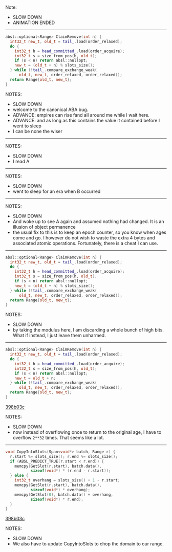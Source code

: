 <!-- .slide: data-background="./thinker.png" -->
<!-- .slide: data-background-size="contain" -->
<!-- .slide: data-background-color="black" -->
<!-- .slide: data-transition="none" -->

<div class="background">
<pre><code class="language-plantuml"><script type="text/template">
digraph g {
  bgcolor = "transparent";
  rankdir = BT;
  node [
    fontname = "courier";
    shape = none;
  ];
  q [
    fontsize=30;
    label=<
      <table border="0" cellborder="1" cellspacing="0" cellpadding="4">
        <tr>
          <td port="r0" style="dotted" sides="TBR">...</td>
          <td port="r1" style="dotted" sides="TBR"> </td>
          <td port="r2" style="dotted" sides="TBR"> </td>
          <td port="r3" style="dotted" sides="TBR"> </td>
          <td port="r4" style="dotted" sides="TBR"> </td>
          <td port="r5"> </td>
          <td port="r6"> </td>
          <td port="r7"> </td>
          <td port="r8"> </td>
          <td port="r9"> </td>
          <td port="r10" style="dotted" sides="TBR"> </td>
          <td port="r11" style="dotted" sides="TBR"> </td>
          <td port="r12" style="dotted" sides="TBR"> </td>
          <td port="r13" style="dotted" sides="TBR"> </td>
          <td port="r14" style="dotted" sides="TBR"> </td>
          <td port="r15" style="dotted" sides="TB">...</td>
        </tr>
      </table>
    >;
  ];
  q:r9 -> "my view of\nhead committed" [dir="back"];
  "tail\ncommitted" -> q:r3;
  "tail\npending" -> q:r5;
  "head\ncommitted" -> q:r9;
  "head\npending" -> q:r11;
}
</script></code></pre>
</div>

Note:

- SLOW DOWN
- ANIMATION ENDED

-----

<!-- .slide: data-background="./thinker.png" -->
<!-- .slide: data-background-size="contain" -->
<!-- .slide: data-background-color="black" -->

```cc [4|8-9]
absl::optional<Range> ClaimRemove(int n) {
  int32_t new_t, old_t = tail_.load(order_relaxed);
  do {
    int32_t h = head_committed_.load(order_acquire);
    int32_t s = size_from_pos(h, old_t);
    if (s < n) return absl::nullopt;
    new_t = (old_t + n) % slots_size();
  } while (!tail_.compare_exchange_weak(
      old_t, new_t, order_relaxed, order_relaxed));
  return Range{old_t, new_t};
}
```
<!-- .element: class="fragment" -->

NOTES:

- SLOW DOWN
- welcome to the canonical ABA bug.
- ADVANCE: empires can rise fand all around me while I wait here.
- ADVANCE: and as long as this contains the value it contained before I went to sleep
- I can be none the wiser

---

<!-- .slide: data-background="./letter-a.png" -->

NOTES:

- SLOW DOWN
- I read A

---

<!-- .slide: data-background="./thinker.png" -->
<!-- .slide: data-background-size="contain" -->
<!-- .slide: data-background-color="black" -->

NOTES:

- SLOW DOWN
- went to sleep for an era when B occurred

---

<!-- .slide: data-background="./letter-a.png" -->

NOTES:

- SLOW DOWN
- And woke up to see A again and assumed nothing had changed.  It is an illusion
  of object permanence
- the usual fix to this is to keep an epoch counter, so you know when ages come
  and go.  I however do not wish to waste the extra 4 bytes and associated
  atomic operations.  Fortunately, there is a cheat I can use.

---

<!-- .slide: data-background="./letter-a.png" -->

```cc [7]
absl::optional<Range> ClaimRemove(int n) {
  int32_t new_t, old_t = tail_.load(order_relaxed);
  do {
    int32_t h = head_committed_.load(order_acquire);
    int32_t s = size_from_pos(h, old_t);
    if (s < n) return absl::nullopt;
    new_t = (old_t + n) % slots_size();
  } while (!tail_.compare_exchange_weak(
      old_t, new_t, order_relaxed, order_relaxed));
  return Range{old_t, new_t};
}
```

NOTES:

- SLOW DOWN
- by taking the modulus here, I am discarding a whole bunch of high bits.  What
  if instead, I just leave them unharmed.

---

<!-- .slide: data-background="./letter-a.png" -->

```cc [7]
absl::optional<Range> ClaimRemove(int n) {
  int32_t new_t, old_t = tail_.load(order_relaxed);
  do {
    int32_t h = head_committed_.load(order_acquire);
    int32_t s = size_from_pos(h, old_t);
    if (s < n) return absl::nullopt;
    new_t = old_t + n;
  } while (!tail_.compare_exchange_weak(
      old_t, new_t, order_relaxed, order_relaxed));
  return Range{old_t, new_t};
}
```

[398b03c](https://github.com/google/tcmalloc/commit/398b03cf62804b24559b15422b2aea9b710fdb97#diff-fe2f8ee3b392be2f61ca686947bb43adffc4bbb12dde9dfac7bbf7edb219b824L757-R766) <!-- .element: class="github" -->

NOTES:

- SLOW DOWN
- now instead of overflowing once to return to the original age, I have to
  overflow `2**32` times.  That seems like a lot.

---

<!-- .slide: data-background="./letter-a.png" -->

```cc [2]
void CopyIntoSlots(Span<void*> batch, Range r) {
  r.start %= slots_size(); r.end %= slots_size();
  if (ABSL_PREDICT_TRUE(r.start < r.end)) {
    memcpy(GetSlot(r.start), batch.data(),
           sizeof(void*) * (r.end - r.start));
  } else {
    int32_t overhang = slots_size() + 1 - r.start;
    memcpy(GetSlot(r.start), batch.data(),
           sizeof(void*) * overhang);
    memcpy(GetSlot(0), batch.data() + overhang,
           sizeof(void*) * r.end);
  }
}
```

[398b03c](https://github.com/google/tcmalloc/commit/398b03cf62804b24559b15422b2aea9b710fdb97#diff-fe2f8ee3b392be2f61ca686947bb43adffc4bbb12dde9dfac7bbf7edb219b824R746-R747) <!-- .element: class="github" -->

NOTES:

- SLOW DOWN
- We also have to update CopyIntoSlots to chop the domain to our range.

